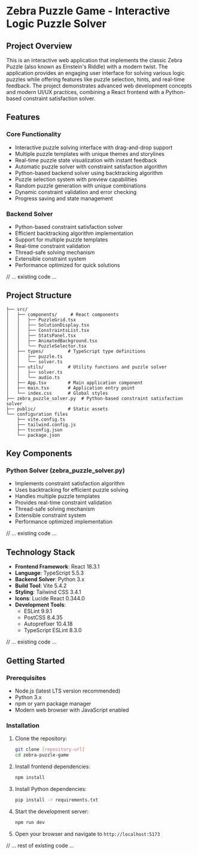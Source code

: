 # Zebra Puzzle Game - Interactive Logic Puzzle Solver

## Project Overview
This is an interactive web application that implements the classic Zebra Puzzle (also known as Einstein's Riddle) with a modern twist. The application provides an engaging user interface for solving various logic puzzles while offering features like puzzle selection, hints, and real-time feedback. The project demonstrates advanced web development concepts and modern UI/UX practices, combining a React frontend with a Python-based constraint satisfaction solver.

## Features

### Core Functionality
- Interactive puzzle solving interface with drag-and-drop support
- Multiple puzzle templates with unique themes and storylines
- Real-time puzzle state visualization with instant feedback
- Automatic puzzle solver with constraint satisfaction algorithm
- Python-based backend solver using backtracking algorithm
- Puzzle selection system with preview capabilities
- Random puzzle generation with unique combinations
- Dynamic constraint validation and error checking
- Progress saving and state management

### Backend Solver
- Python-based constraint satisfaction solver
- Efficient backtracking algorithm implementation
- Support for multiple puzzle templates
- Real-time constraint validation
- Thread-safe solving mechanism
- Extensible constraint system
- Performance optimized for quick solutions

// ... existing code ...

## Project Structure
```
├── src/
│   ├── components/     # React components
│   │   ├── PuzzleGrid.tsx
│   │   ├── SolutionDisplay.tsx
│   │   ├── ConstraintsList.tsx
│   │   ├── StatsPanel.tsx
│   │   ├── AnimatedBackground.tsx
│   │   └── PuzzleSelector.tsx
│   ├── types/         # TypeScript type definitions
│   │   ├── puzzle.ts
│   │   └── solver.ts
│   ├── utils/         # Utility functions and puzzle solver
│   │   ├── solver.ts
│   │   └── audio.ts
│   ├── App.tsx        # Main application component
│   ├── main.tsx       # Application entry point
│   └── index.css      # Global styles
├── zebra_puzzle_solver.py  # Python-based constraint satisfaction solver
├── public/            # Static assets
└── configuration files
    ├── vite.config.ts
    ├── tailwind.config.js
    ├── tsconfig.json
    └── package.json
```

## Key Components

### Python Solver (zebra_puzzle_solver.py)
- Implements constraint satisfaction algorithm
- Uses backtracking for efficient puzzle solving
- Handles multiple puzzle templates
- Provides real-time constraint validation
- Thread-safe solving mechanism
- Extensible constraint system
- Performance optimized implementation

// ... existing code ...

## Technology Stack
- **Frontend Framework**: React 18.3.1
- **Language**: TypeScript 5.5.3
- **Backend Solver**: Python 3.x
- **Build Tool**: Vite 5.4.2
- **Styling**: Tailwind CSS 3.4.1
- **Icons**: Lucide React 0.344.0
- **Development Tools**: 
  - ESLint 9.9.1
  - PostCSS 8.4.35
  - Autoprefixer 10.4.18
  - TypeScript ESLint 8.3.0

// ... existing code ...

## Getting Started

### Prerequisites
- Node.js (latest LTS version recommended)
- Python 3.x
- npm or yarn package manager
- Modern web browser with JavaScript enabled

### Installation
1. Clone the repository:
   ```bash
   git clone [repository-url]
   cd zebra-puzzle-game
   ```

2. Install frontend dependencies:
   ```bash
   npm install
   ```

3. Install Python dependencies:
   ```bash
   pip install -r requirements.txt
   ```

4. Start the development server:
   ```bash
   npm run dev
   ```

5. Open your browser and navigate to `http://localhost:5173`

// ... rest of existing code ...
